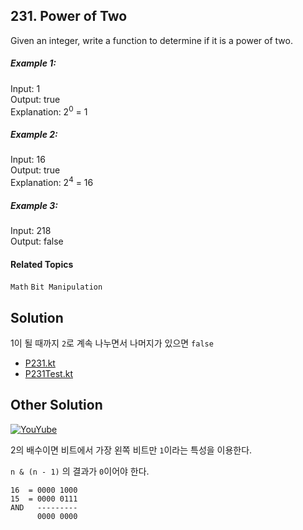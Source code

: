 ## 231. Power of Two

Given an integer, write a function to determine if it is a power of two.

##### Example 1:

Input: 1<br>
Output: true<br> 
Explanation: 2<sup>0</sup> = 1

##### Example 2:

Input: 16<br>
Output: true<br>
Explanation: 2<sup>4</sup> = 16

##### Example 3:

Input: 218<br>
Output: false

#### Related Topics

`Math` `Bit Manipulation`

## Solution

1이 될 때까지 `2`로 계속 나누면서 나머지가 있으면 `false`

* [P231.kt](P231.kt)
* [P231Test.kt](P231Test.kt)

## Other Solution

[![YouYube](https://img.youtube.com/vi/ZixRC6stfMg/0.jpg)](https://www.youtube.com/watch?ZixRC6stfMg)

2의 배수이면 비트에서 가장 왼쪽 비트만 `1`이라는 특성을 이용한다.

`n & (n - 1)` 의 결과가 `0`이어야 한다.

```
16  = 0000 1000
15  = 0000 0111
AND   ---------
      0000 0000
```
